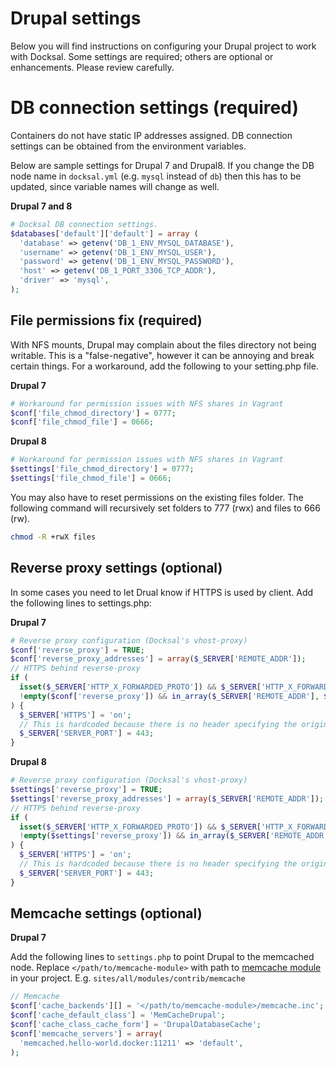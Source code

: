 # Drupal settings

Below you will find instructions on configuring your Drupal project to work with Docksal.
Some settings are required; others are optional or enhancements. Please review carefully.

<a name="db"></a>
# DB connection settings (**required**)

Containers do not have static IP addresses assigned.  DB connection settings can be obtained from the environment variables.

Below are sample settings for Drupal 7 and Drupal8.
If you change the DB node name in `docksal.yml` (e.g. `mysql` instead of `db`) then this has to be updated, since variable names will change as well.

**Drupal 7 and 8**

```php
# Docksal DB connection settings.
$databases['default']['default'] = array (
  'database' => getenv('DB_1_ENV_MYSQL_DATABASE'),
  'username' => getenv('DB_1_ENV_MYSQL_USER'),
  'password' => getenv('DB_1_ENV_MYSQL_PASSWORD'),
  'host' => getenv('DB_1_PORT_3306_TCP_ADDR'),
  'driver' => 'mysql',
);
```

<a name="file-permissions"></a>
## File permissions fix (**required**)

With NFS mounts, Drupal may complain about the files directory not being writable. This is a "false-negative", however it can be annoying and break certain things. For a workaround, add the following to your setting.php file.

**Drupal 7**

```php
# Workaround for permission issues with NFS shares in Vagrant
$conf['file_chmod_directory'] = 0777;
$conf['file_chmod_file'] = 0666;
```

**Drupal 8**

```php
# Workaround for permission issues with NFS shares in Vagrant
$settings['file_chmod_directory'] = 0777;
$settings['file_chmod_file'] = 0666;
```

You may also have to reset permissions on the existing files folder. The following command will recursively set folders to 777 (rwx) and files to 666 (rw).

```bash
chmod -R +rwX files
```

<a name="reverse-proxy"></a>
## Reverse proxy settings (**optional**)

In some cases you need to let Drual know if HTTPS is used by client. Add the following lines to settings.php:

**Drupal 7**

```php
# Reverse proxy configuration (Docksal's vhost-proxy)
$conf['reverse_proxy'] = TRUE;
$conf['reverse_proxy_addresses'] = array($_SERVER['REMOTE_ADDR']);
// HTTPS behind reverse-proxy
if (
  isset($_SERVER['HTTP_X_FORWARDED_PROTO']) && $_SERVER['HTTP_X_FORWARDED_PROTO'] == 'https' &&
  !empty($conf['reverse_proxy']) && in_array($_SERVER['REMOTE_ADDR'], $conf['reverse_proxy_addresses'])
) {
  $_SERVER['HTTPS'] = 'on';
  // This is hardcoded because there is no header specifying the original port.
  $_SERVER['SERVER_PORT'] = 443;
}
```

**Drupal 8**

```php
# Reverse proxy configuration (Docksal's vhost-proxy)
$settings['reverse_proxy'] = TRUE;
$settings['reverse_proxy_addresses'] = array($_SERVER['REMOTE_ADDR']);
// HTTPS behind reverse-proxy
if (
  isset($_SERVER['HTTP_X_FORWARDED_PROTO']) && $_SERVER['HTTP_X_FORWARDED_PROTO'] == 'https' &&
  !empty($settings['reverse_proxy']) && in_array($_SERVER['REMOTE_ADDR'], $settings['reverse_proxy_addresses'])
) {
  $_SERVER['HTTPS'] = 'on';
  // This is hardcoded because there is no header specifying the original port.
  $_SERVER['SERVER_PORT'] = 443;
}
```

<a name="memcache"></a>
## Memcache settings (**optional**)

**Drupal 7**

Add the following lines to `settings.php` to point Drupal to the memcached node. Replace `</path/to/memcache-module>` with path to [memcache module](https://www.drupal.org/project/memcache) in your project. E.g. `sites/all/modules/contrib/memcache`

```php
// Memcache
$conf['cache_backends'][] = '</path/to/memcache-module>/memcache.inc';
$conf['cache_default_class'] = 'MemCacheDrupal';
$conf['cache_class_cache_form'] = 'DrupalDatabaseCache';
$conf['memcache_servers'] = array(
  'memcached.hello-world.docker:11211' => 'default',
);
```
